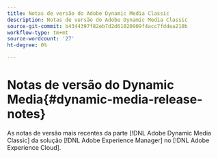 ```yaml
---
title: Notas de versão do Adobe Dynamic Media Classic
description: Notas de versão do Adobe Dynamic Media Classic
source-git-commit: b4344397f82eb7d2d61020909f4acc7fddea210b
workflow-type: tm+mt
source-wordcount: '27'
ht-degree: 0%

---
```



# Notas de versão do Dynamic Media{#dynamic-media-release-notes}

As notas de versão mais recentes da parte [!DNL Adobe Dynamic Media Classic] da solução [!DNL Adobe Experience Manager] no [!DNL Adobe Experience Cloud].